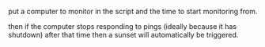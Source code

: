 put a computer to monitor in the script and the time to start monitoring from.

then if the computer stops responding to pings (ideally because it has shutdown) after that time then a sunset will automatically be triggered.